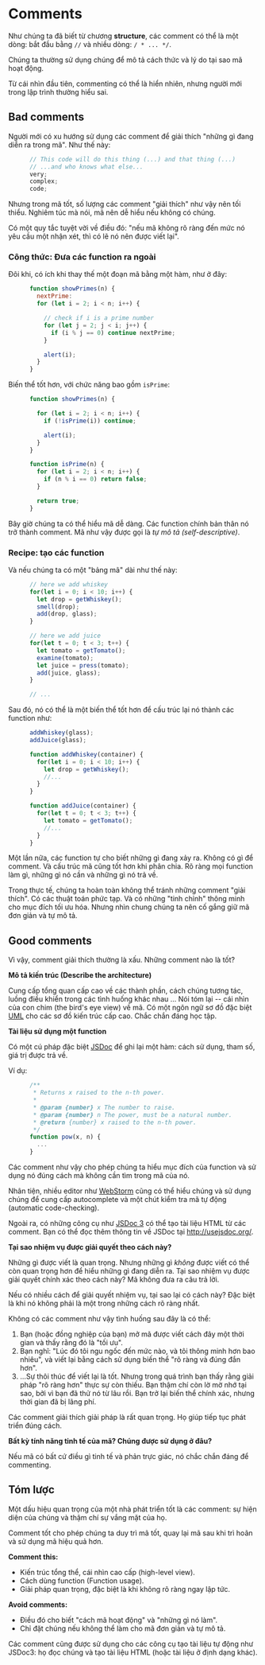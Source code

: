 # Comments

Như chúng ta đã biết từ chương **structure**, các comment có thể là một dòng: bắt đầu bằng `//` và nhiều dòng: `/ * ... */`.

Chúng ta thường sử dụng chúng để mô tả cách thức và lý do tại sao mã hoạt động.

Từ cái nhìn đầu tiên, commenting có thể là hiển nhiên, nhưng người mới trong lập trình thường hiểu sai.

## Bad comments

Người mới có xu hướng sử dụng các comment để giải thích "những gì đang diễn ra trong mã". Như thế này:

```js
      // This code will do this thing (...) and that thing (...)
      // ...and who knows what else...
      very;
      complex;
      code;
```

Nhưng trong mã tốt, số lượng các comment "giải thích" như vậy nên tối thiểu. Nghiêm túc mà nói, mã nên dễ hiểu nếu không có chúng.

Có một quy tắc tuyệt vời về điều đó: "nếu mã không rõ ràng đến mức nó yêu cầu một nhận xét, thì có lẽ nó nên được viết lại".

### Công thức: Đưa các function ra ngoài

Đôi khi, có ích khi thay thế một đoạn mã bằng một hàm, như ở đây:

```js
      function showPrimes(n) {
        nextPrime:
        for (let i = 2; i < n; i++) {

          // check if i is a prime number
          for (let j = 2; j < i; j++) {
            if (i % j == 0) continue nextPrime;
          }

          alert(i);
        }
      }
```

Biến thể tốt hơn, với chức năng bao gồm `isPrime`:

```js
      function showPrimes(n) {

        for (let i = 2; i < n; i++) {
          if (!isPrime(i)) continue;

          alert(i);  
        }
      }

      function isPrime(n) {
        for (let i = 2; i < n; i++) {
          if (n % i == 0) return false;
        }

        return true;
      }
```

Bây giờ chúng ta có thể hiểu mã dễ dàng. Các function chính bản thân nó trở thành comment. Mã như vậy được gọi là *tự mô tả (self-descriptive)*.

### Recipe: tạo các function

Và nếu chúng ta có một "bảng mã" dài như thế này:

```js
      // here we add whiskey
      for(let i = 0; i < 10; i++) {
        let drop = getWhiskey();
        smell(drop);
        add(drop, glass);
      }

      // here we add juice
      for(let t = 0; t < 3; t++) {
        let tomato = getTomato();
        examine(tomato);
        let juice = press(tomato);
        add(juice, glass);
      }

      // ...
```

Sau đó, nó có thể là một biến thể tốt hơn để cấu trúc lại nó thành các function như:

```js
      addWhiskey(glass);
      addJuice(glass);

      function addWhiskey(container) {
        for(let i = 0; i < 10; i++) {
          let drop = getWhiskey();
          //...
        }
      }

      function addJuice(container) {
        for(let t = 0; t < 3; t++) {
          let tomato = getTomato();
          //...
        }
      }
```

Một lần nữa, các function tự cho biết những gì đang xảy ra. Không có gì để comment. Và cấu trúc mã cũng tốt hơn khi phân chia. Rõ ràng mọi function làm gì, những gì nó cần và những gì nó trả về.

Trong thực tế, chúng ta hoàn toàn không thể tránh những comment "giải thích". Có các thuật toán phức tạp. Và có những "tinh chỉnh" thông minh cho mục đích tối ưu hóa. Nhưng nhìn chung chúng ta nên cố gắng giữ mã đơn giản và tự mô tả.

## Good comments

Vì vậy, comment giải thích thường là xấu. Những comment nào là tốt?

**Mô tả kiến trúc (Describe the architecture)** 

Cung cấp tổng quan cấp cao về các thành phần, cách chúng tương tác, luồng điều khiển trong các tình huống khác nhau ... Nói tóm lại -- cái nhìn của con chim (the bird's eye view) về mã. Có một ngôn ngữ sơ đồ đặc biệt [UML](http://wikipedia.org/wiki/Unified_Modeling_Language) cho các sơ đồ kiến trúc cấp cao. Chắc chắn đáng học tập.

**Tài liệu sử dụng một function** 

Có một cú pháp đặc biệt [JSDoc](http://en.wikipedia.org/wiki/JSDoc) để ghi lại một hàm: cách sử dụng, tham số, giá trị được trả về.

Ví dụ:

```js
      /**
       * Returns x raised to the n-th power.
       *
       * @param {number} x The number to raise.
       * @param {number} n The power, must be a natural number.
       * @return {number} x raised to the n-th power.
       */
      function pow(x, n) {
        ...
      }
```

Các comment như vậy cho phép chúng ta hiểu mục đích của function và sử dụng nó đúng cách mà không cần tìm trong mã của nó.

Nhân tiện, nhiều editor như [WebStorm](https://www.jetbrains.com/webstorm/) cũng có thể hiểu chúng và sử dụng chúng để cung cấp autocomplete và một chút kiểm tra mã tự động (automatic code-checking).

Ngoài ra, có những công cụ như [JSDoc 3](https://github.com/jsdoc3/jsdoc) có thể tạo tài liệu HTML từ các comment. Bạn có thể đọc thêm thông tin về JSDoc tại <http://usejsdoc.org/>.

**Tại sao nhiệm vụ được giải quyết theo cách này?** 

Những gì được viết là quan trọng. Nhưng những gì *không* được viết có thể còn quan trọng hơn để hiểu những gì đang diễn ra. Tại sao nhiệm vụ được giải quyết chính xác theo cách này? Mã không đưa ra câu trả lời.

Nếu có nhiều cách để giải quyết nhiệm vụ, tại sao lại có cách này? Đặc biệt là khi nó không phải là một trong những cách rõ ràng nhất.

Không có các comment như vậy tình huống sau đây là có thể:

1. Bạn (hoặc đồng nghiệp của bạn) mở mã được viết cách đây một thời gian và thấy rằng đó là "tối ưu".
2. Bạn nghĩ: "Lúc đó tôi ngu ngốc đến mức nào, và tôi thông minh hơn bao nhiêu", và viết lại bằng cách sử dụng biến thể "rõ ràng và đúng đắn hơn".
3. ...Sự thôi thúc để viết lại là tốt. Nhưng trong quá trình bạn thấy rằng giải pháp "rõ ràng hơn" thực sự còn thiếu. Bạn thậm chí còn lờ mờ nhớ tại sao, bởi vì bạn đã thử nó từ lâu rồi. Bạn trở lại biến thể chính xác, nhưng thời gian đã bị lãng phí.

Các comment giải thích giải pháp là rất quan trọng. Họ giúp tiếp tục phát triển đúng cách.

**Bất kỳ tính năng tinh tế của mã? Chúng được sử dụng ở đâu?** 

Nếu mã có bất cứ điều gì tinh tế và phản trực giác, nó chắc chắn đáng để commenting.

## Tóm lược

Một dấu hiệu quan trọng của một nhà phát triển tốt là các comment: sự hiện diện của chúng và thậm chí sự vắng mặt của họ.

Comment tốt cho phép chúng ta duy trì mã tốt, quay lại mã sau khi trì hoãn và sử dụng mã hiệu quả hơn.

**Comment this:**

- Kiến trúc tổng thể, cái nhìn cao cấp (high-level view).
- Cách dùng function (Function usage).
- Giải pháp quan trọng, đặc biệt là khi không rõ ràng ngay lập tức.

**Avoid comments:**

- Điều đó cho biết "cách mã hoạt động" và "những gì nó làm".
- Chỉ đặt chúng nếu không thể làm cho mã đơn giản và tự mô tả.

Các comment cũng được sử dụng cho các công cụ tạo tài liệu tự động như JSDoc3: họ đọc chúng và tạo tài liệu HTML (hoặc tài liệu ở định dạng khác).
